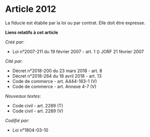 # Article 2012

La fiducie est établie par la loi ou par contrat. Elle doit être expresse.

**Liens relatifs à cet article**

_Créé par_:

  - Loi n°2007-211 du 19 février 2007 - art. 1 () JORF 21 février 2007

_Cité par_:

  - Décret n°2018-200 du 23 mars 2018 - art. 8
  - Décret n°2018-284 du 18 avril 2018 - art. 13
  - Code de commerce - art. A444-163-1 (V)
  - Code de commerce - art. Annexe 4-7 (V)

_Nouveaux textes_:

  - Code civil - art. 2289 (T)
  - Code civil - art. 2289 (V)

_Codifié par_:

  - Loi n°1804-03-10
